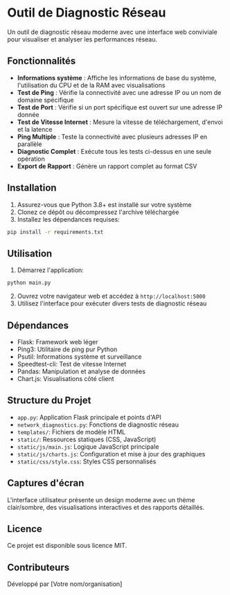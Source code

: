 # Outil de Diagnostic Réseau

Un outil de diagnostic réseau moderne avec une interface web conviviale pour visualiser et analyser les performances réseau.

## Fonctionnalités

- **Informations système** : Affiche les informations de base du système, l'utilisation du CPU et de la RAM avec visualisations
- **Test de Ping** : Vérifie la connectivité avec une adresse IP ou un nom de domaine spécifique
- **Test de Port** : Vérifie si un port spécifique est ouvert sur une adresse IP donnée
- **Test de Vitesse Internet** : Mesure la vitesse de téléchargement, d'envoi et la latence
- **Ping Multiple** : Teste la connectivité avec plusieurs adresses IP en parallèle
- **Diagnostic Complet** : Exécute tous les tests ci-dessus en une seule opération
- **Export de Rapport** : Génère un rapport complet au format CSV

## Installation

1. Assurez-vous que Python 3.8+ est installé sur votre système
2. Clonez ce dépôt ou décompressez l'archive téléchargée
3. Installez les dépendances requises:

```bash
pip install -r requirements.txt
```

## Utilisation

1. Démarrez l'application:

```bash
python main.py
```

2. Ouvrez votre navigateur web et accédez à `http://localhost:5000`
3. Utilisez l'interface pour exécuter divers tests de diagnostic réseau

## Dépendances

- Flask: Framework web léger
- Ping3: Utilitaire de ping pur Python
- Psutil: Informations système et surveillance
- Speedtest-cli: Test de vitesse Internet
- Pandas: Manipulation et analyse de données
- Chart.js: Visualisations côté client

## Structure du Projet

- `app.py`: Application Flask principale et points d'API
- `network_diagnostics.py`: Fonctions de diagnostic réseau
- `templates/`: Fichiers de modèle HTML
- `static/`: Ressources statiques (CSS, JavaScript)
- `static/js/main.js`: Logique JavaScript principale
- `static/js/charts.js`: Configuration et mise à jour des graphiques
- `static/css/style.css`: Styles CSS personnalisés

## Captures d'écran

L'interface utilisateur présente un design moderne avec un thème clair/sombre, des visualisations interactives et des rapports détaillés.

## Licence

Ce projet est disponible sous licence MIT.

## Contributeurs

Développé par [Votre nom/organisation]